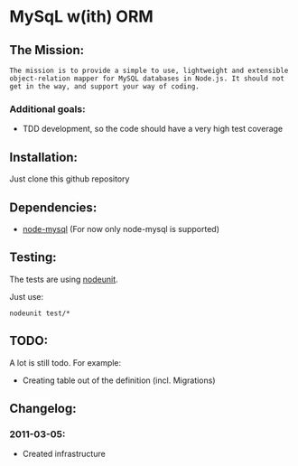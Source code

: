 # MySqL w(ith) ORM

## The Mission:

    The mission is to provide a simple to use, lightweight and extensible object-relation mapper for MySQL databases in Node.js. It should not get in the way, and support your way of coding.

### Additional goals:

* TDD development, so the code should have a very high test coverage

## Installation:

Just clone this github repository

## Dependencies:

* [node-mysql](https://github.com/felixge/node-mysql) (For now only node-mysql is supported)

## Testing:

The tests are using [nodeunit](https://github.com/caolan/nodeunit).

Just use:

    nodeunit test/*

## TODO:

A lot is still todo. For example:

* Creating table out of the definition (incl. Migrations)

## Changelog:

### 2011-03-05:

* Created infrastructure
